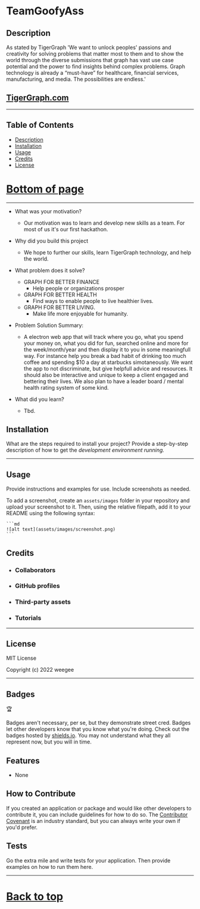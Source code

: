 # TeamGoofyAss

## Description

As stated by TigerGraph 'We want to unlock peoples' passions and creativity for solving problems that matter most to them and to show the world through the diverse submissions that graph has vast use case potential and the power to find insights behind complex problems. Graph technology is already a “must-have” for healthcare, financial services, manufacturing, and media. The possibilities are endless.'
## [TigerGraph.com](https://www.tigergraph.com/)
---

## Table of Contents 

- [Description](#description)
- [Installation](#installation)
- [Usage](#usage)
- [Credits](#credits)
- [License](#license)
# [Bottom of page](#tests)
---


- What was your motivation?
    - Our motivation was to learn and develop new skills as a team. For most of us it's our first hackathon.
- Why did you build this project
    - We hope to further our skills, learn TigerGraph technology, and help the world. 
- What problem does it solve?
    - GRAPH FOR BETTER FINANCE
        - Help people or organizations prosper
    - GRAPH FOR BETTER HEALTH
        - Find ways to enable people to live healthier lives.
    - GRAPH FOR BETTER LIVING.
        - Make life more enjoyable for humanity. 




- Problem Solution Summary: 
    - A electron web app that will track where you go, what you spend your money on, what you did for fun, searched online and more for the week/month/year and then display it to you in some meaningfull way. For instance help you break a bad habit of drinking too much coffee and spending $10 a day at starbucks simotaneously. We want the app to not discriminate, but give helpfull advice and resources. It should also be interactive and unique to keep a client engaged and bettering their lives. We also plan to have a leader board / mental health rating system of some kind.

- What did you learn?
    - Tbd.



## Installation

What are the steps required to install your project? Provide a step-by-step description of how to get the *development environment running.*

---
## Usage

Provide instructions and examples for use. Include screenshots as needed.

To add a screenshot, create an `assets/images` folder in your repository and upload your screenshot to it. Then, using the relative filepath, add it to your README using the following syntax:

    ```md
    ![alt text](assets/images/screenshot.png)
    ```

## Credits

- ### Collaborators
- ### GitHub profiles

- ### Third-party assets 

- ### Tutorials
---
## License

MIT License

Copyright (c) 2022 weegee

---


## Badges
🏆


Badges aren't necessary, per se, but they demonstrate street cred. Badges let other developers know that you know what you're doing. Check out the badges hosted by [shields.io](https://shields.io/). You may not understand what they all represent now, but you will in time.

## Features

- None

## How to Contribute

If you created an application or package and would like other developers to contribute it, you can include guidelines for how to do so. The [Contributor Covenant](https://www.contributor-covenant.org/) is an industry standard, but you can always write your own if you'd prefer.

## Tests

Go the extra mile and write tests for your application. Then provide examples on how to run them here.

---
# [Back to top](#teamgoofyass)
